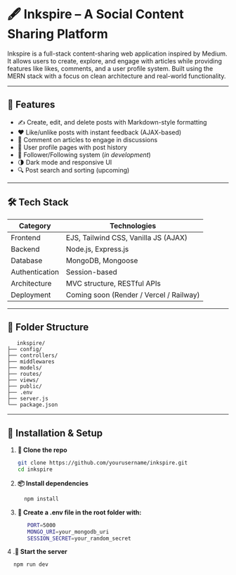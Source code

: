 # 🖋️ Inkspire – A Social Content Sharing Platform

Inkspire is a full-stack content-sharing web application inspired by Medium. It allows users to create, explore, and engage with articles while providing features like likes, comments, and a user profile system. Built using the MERN stack with a focus on clean architecture and real-world functionality.

---

## 🚀 Features

- ✍️ Create, edit, and delete posts with Markdown-style formatting
- ❤️ Like/unlike posts with instant feedback (AJAX-based)
- 💬 Comment on articles to engage in discussions
- 👤 User profile pages with post history
- 🔄 Follower/Following system (*in development*)
- 🌗 Dark mode and responsive UI
- 🔍 Post search and sorting (upcoming)

---

## 🛠️ Tech Stack

| Category         | Technologies                                |
|------------------|---------------------------------------------|
| Frontend         | EJS, Tailwind CSS, Vanilla JS (AJAX)        |
| Backend          | Node.js, Express.js                         |
| Database         | MongoDB, Mongoose                           |
| Authentication   | Session-based                 |
| Architecture     | MVC structure, RESTful APIs                 |
| Deployment       | Coming soon (Render / Vercel / Railway)     |

---

## 📂 Folder Structure
   ```bin
      inkspire/
├── config/
├── controllers/
├── middlewares    
├── models/           
├── routes/           
├── views/              
├── public/            
├── .env               
├── server.js          
└── package.json  
```
---

## 🧪 Installation & Setup

1. **🔧 Clone the repo**
   ```bash
   git clone https://github.com/yourusername/inkspire.git
   cd inkspire

2. **📦 Install dependencies**
   ```bash
     npm install

3. **🔐 Create a .env file in the root folder with:**
    ```bash
       PORT=5000
       MONGO_URI=your_mongodb_uri
       SESSION_SECRET=your_random_secret
    
4 .**🚀 Start the server**
  ```bash
    npm run dev


